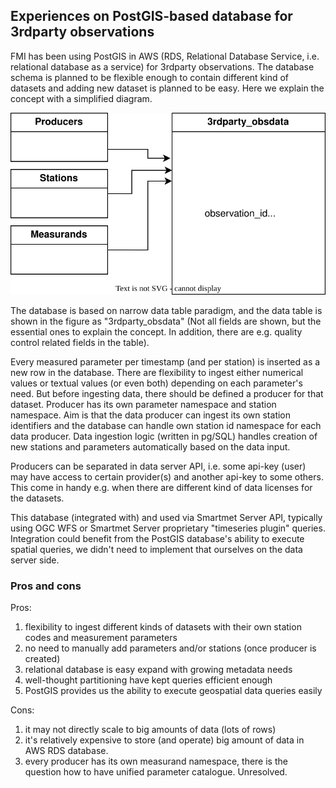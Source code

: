 ## Experiences on PostGIS-based database for 3rdparty observations

FMI has been using PostGIS in AWS (RDS, Relational Database Service, i.e. relational database as a service) for 3rdparty observations. The database schema is planned to be flexible enough to contain different kind of datasets and adding new dataset is planned to be easy. Here we explain the concept with a simplified diagram.

![simplified digram](./3rdparty-postgis-FMI-simplified.drawio.svg) 

The database is based on narrow data table paradigm, and the data table is shown in the figure as "3rdparty_obsdata" (Not all fields are shown, but the essential ones to explain the concept. In addition, there are e.g. quality control related fields in the table).

Every measured parameter per timestamp (and per station) is inserted as a new row in the database. There are flexibility to ingest either numerical values or textual values (or even both) depending on each parameter's need. But before ingesting data, there should be defined a producer for that dataset. Producer has its own parameter namespace and station namespace. Aim is that the data producer can ingest its own station identifiers and the database can handle own station id namespace for each data producer. Data ingestion logic (written in pg/SQL) handles creation of new stations and parameters automatically based on the data input.

Producers can be separated in data server API, i.e. some api-key (user) may have access to certain provider(s) and another api-key to some others. This come in handy e.g. when there are different kind of data licenses for the datasets.

This database (integrated with) and used via Smartmet Server API, typically using OGC WFS or Smartmet Server proprietary "timeseries plugin" queries. Integration could benefit from the PostGIS database's ability to execute spatial queries, we didn't need to implement that ourselves on the data server side.

### Pros and cons

Pros: 

1. flexibility to ingest different kinds of datasets with their own station codes and measurement parameters
2. no need to manually add parameters and/or stations (once producer is created)
3. relational database is easy expand with growing metadata needs
4. well-thought partitioning have kept queries efficient enough
5. PostGIS provides us the ability to execute geospatial data queries easily

Cons:

1. it may not directly scale to big amounts of data (lots of rows)
2. it's relatively expensive to store (and operate) big amount of data in AWS RDS database.
3. every producer has its own measurand namespace, there is the question how to have unified parameter catalogue. Unresolved.
